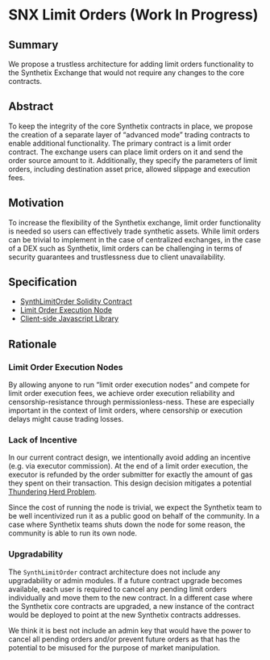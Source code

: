 # SNX Limit Orders (Work In Progress)

## Summary
We propose a trustless architecture for adding limit orders functionality to the Synthetix Exchange that would not require any changes to the core contracts.

## Abstract
To keep the integrity of the core Synthetix contracts in place, we propose the creation of a separate layer of “advanced mode” trading contracts to enable additional functionality. The primary contract is a limit order contract. The exchange users can place limit orders on it and send the order source amount to it. Additionally, they specify the parameters of limit orders, including destination asset price, allowed slippage and execution fees.

## Motivation
To increase the flexibility of the Synthetix exchange, limit order functionality is needed so users can effectively trade synthetic assets.
While limit orders can be trivial to implement in the case of centralized exchanges, in the case of a DEX such as Synthetix, limit orders can be challenging in terms of security guarantees and trustlessness due to client unavailability.

## Specification

* [SynthLimitOrder Solidity Contract](specs/Contract.md)
* [Limit Order Execution Node](specs/Node.md)
* [Client-side Javascript Library](specs/Library.md)


## Rationale
<!--The rationale fleshes out the specification by describing what motivated the design and why particular design decisions were made. It should describe alternate designs that were considered and related work, e.g. how the feature is supported in other languages. The rationale may also provide evidence of consensus within the community, and should discuss important objections or concerns raised during discussion.-->
### Limit Order Execution Nodes
By allowing anyone to run “limit order execution nodes” and compete for limit order execution fees, we achieve order execution reliability and censorship-resistance through permissionless-ness. These are especially important in the context of limit orders, where censorship or execution delays might cause trading losses.

### Lack of Incentive
In our current contract design, we intentionally avoid adding an incentive (e.g. via executor commission). At the end of a limit order execution, the executor is refunded by the order submitter for exactly the amount of gas they spent on their transaction.
This design decision mitigates a potential [Thundering Herd Problem](https://en.wikipedia.org/wiki/Thundering_herd_problem).

Since the cost of running the node is trivial, we expect the Synthetix team to be well incentivized run it as a public good on behalf of the community. In a case where Synthetix teams shuts down the node for some reason, the community is able to run its own node.

### Upgradability
The `SynthLimitOrder` contract architecture does not include any upgradability or admin modules. If a future contract upgrade becomes available, each user is required to cancel any pending limit orders individually and move them to the new contract. In a different case where the Synthetix core contracts are upgraded, a new instance of the contract would be deployed to point at the new Synthetix contracts addresses.

We think it is best not include an admin key that would have the power to cancel all pending orders and/or prevent future orders as that has the potential to be misused for the purpose of market manipulation.
